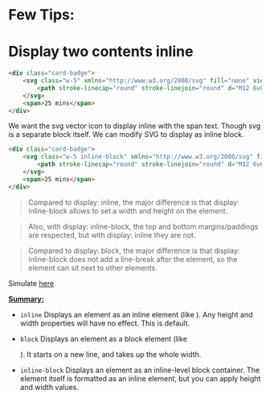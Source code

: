 # Few Tips:


# Display two contents inline

```html
<div class="card-badge">
    <svg class="w-5" xmlns="http://www.w3.org/2000/svg" fill="none" viewBox="0 0 24 24" stroke-width="1.5" stroke="currentColor">
        <path stroke-linecap="round" stroke-linejoin="round" d="M12 6v6h4.5m4.5 0a9 9 0 1 1-18 0 9 9 0 0 1 18 0Z" />
    </svg>
    <span>25 mins</span>
</div>
```

We want  the svg vector icon to display inline with the span text. Though svg is a separate block itself. We can modify SVG to display as inline block.

```html
<div class="card-badge">
    <svg class="w-5 inline-block" xmlns="http://www.w3.org/2000/svg" fill="none" viewBox="0 0 24 24" stroke-width="1.5" stroke="currentColor">
        <path stroke-linecap="round" stroke-linejoin="round" d="M12 6v6h4.5m4.5 0a9 9 0 1 1-18 0 9 9 0 0 1 18 0Z" />
    </svg>
    <span>25 mins</span>
</div>
```

> Compared to display: inline, the major difference is that display: inline-block allows to set a width and height on the element.

> Also, with display: inline-block, the top and bottom margins/paddings are respected, but with display: inline they are not.

> Compared to display: block, the major difference is that display: inline-block does not add a line-break after the element, so the element can sit next to other elements.

Simulate [here](https://www.w3schools.com/cssref/playdemo.php?filename=playcss_display)

**[Summary:](https://www.w3schools.com/cssref/pr_class_display.php)**

- ``inline`` Displays an element as an inline element (like <span>). Any height and width properties will have no effect. This is default.

- ``block`` Displays an element as a block element (like <p>). It starts on a new line, and takes up the whole width.

- ``inline-block`` Displays an element as an inline-level block container. The element itself is formatted as an inline element, but you can apply height and width values.


